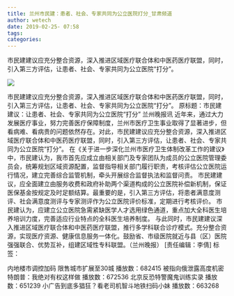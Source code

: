 ```yaml
---
title: 兰州市民建：患者、社会、专家共同为公立医院打分_甘肃频道
author: wetech
date: 2019-02-25- 07:58
tags: 
categories: 
---
```

市民建建议应充分整合资源，深入推进区域医疗联合体和中医药医疗联盟，同时，引入第三方评估，让患者、社会、专家共同为公立医院“打分”。
<!-- more -->
                
<img align="center" border="0" src="http://p2.ifengimg.com/a/2016/0810/204c433878d5cf9size1_w16_h16.png" />
                
                
            
市民建建议应充分整合资源，深入推进区域医疗联合体和中医药医疗联盟，同时，引入第三方评估，让患者、社会、专家共同为公立医院“打分”。
原标题：市民建建议：让患者、社会、专家共同为公立医院“打分”
兰州晚报讯 近年来，通过大力发展医疗事业，努力完善医疗保障制度，兰州市医疗卫生事业取得了显著进步，但看病难、看病贵的问题依然存在。对此，市民建建议应充分整合资源，深入推进区域医疗联合体和中医药医疗联盟，同时，引入第三方评估，让患者、社会、专家共同为公立医院“打分”。
在《关于进一步深化兰州市医疗卫生体制改革工作的建议》中，市民建认为，我市首先应成立由相关部门及专家团队为成员的公立医院管理委员会，统筹规划区域资源配置，监督指导相关部门履行职责，考核评估公立医院运行情况，建立完善综合监管机制，牵头开展综合监督执法和监督问责。
市民建建议，应全面建立由服务收费和政府补助两个渠道构成的公立医院补偿新机制，保证医保基金按规定及时足额结算。最重要的是，引入第三方评估，将患者满意度测评、社会满意度测评与专家测评作为公立医院评价标准，定期进行考核评价。
市民建认为，应建立公立医院急需紧缺医学人才选用绿色通道，重点加大全科医生培养培训力度，完善适应行业特点的全科医生培养制度。
与此同时，市民建建议深入推进区域医疗联合体和中医药医疗联盟，推行多学科联合诊疗模式。充分整合资源，实现医疗资源、健康信息服务一体化。鼓励省、市级医院就近与县（区）医院强强联合、优势互补，组建区域性专科联盟。（兰州晚报）
[责任编辑：李倩]
标签：
 
 
             
内地楼市调控加码 限售城市扩展至30城
播放数：682415
被指向俄泄露高度机密 特朗普：我绝对有权这样做
播放数：672536
北京反恐特警魔鬼训练实录
播放数：651239
小广告到底多猖狂？看老司机智斗地铁扫码小妹
播放数：663268
